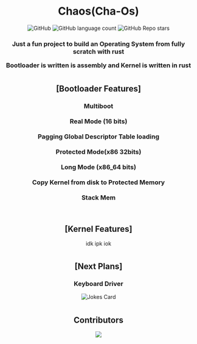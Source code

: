 <div align="center">

# Chaos(Cha-Os)

<div>
<img alt="GitHub" src="https://img.shields.io/github/license/Walker-00/chaos?color=red&style=flat-square">
<img alt="GitHub language count" src="https://img.shields.io/github/languages/count/Walker-00/chaos?color=red&logo=rust&logoColor=red&style=flat-square">
<img alt="GitHub Repo stars" src="https://img.shields.io/github/stars/Walker-00/chaos?color=red&logo=github&style=flat-square">
</div>

<h3>

Just a fun project to build an Operating System from fully scratch with rust

Bootloader is written is assembly and
Kernel is written in rust
</h3>

#

## [Bootloader Features]
<h3>

Multiboot<br><br>
Real Mode (16 bits)<br><br>
Pagging
Global Descriptor Table loading<br><br>
Protected Mode(x86 32bits)<br><br>
Long Mode (x86_64 bits)<br><br>
Copy Kernel from disk to Protected Memory<br><br>
Stack Mem<br><br>
</h3>

#

## [Kernel Features]

<p>

idk
ipk
iok

</p>

#

## [Next Plans]

<h3>

Keyboard Driver

</h3>

![Jokes Card](https://readme-jokes.vercel.app/api?theme=tokyonight)

#
## Contributors

<a href="https://github.com/Walker-00/chaos/graphs/contributors">
  <img src="https://contrib.rocks/image?repo=Walker-00/chaos" />
</a>


</div>
